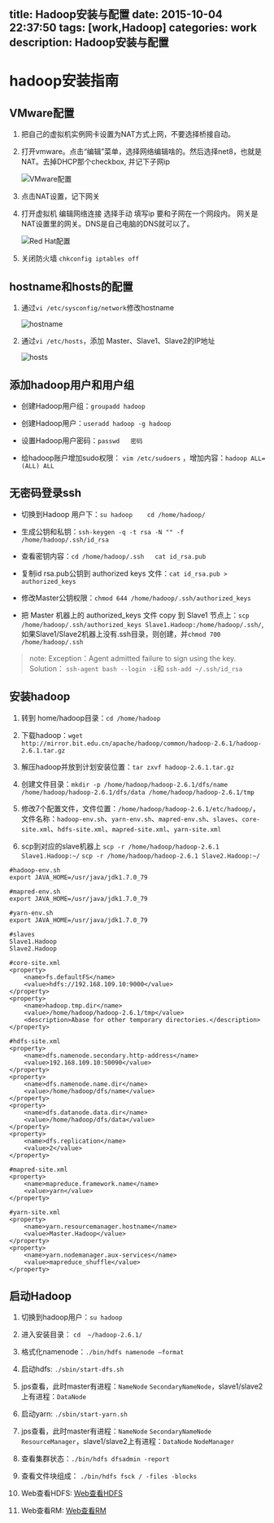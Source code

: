 title: Hadoop安装与配置
date: 2015-10-04 22:37:50
tags:  [work,Hadoop]
categories: work
description: Hadoop安装与配置
---

# hadoop安装指南

## VMware配置

1. 把自己的虚拟机实例网卡设置为NAT方式上网，不要选择桥接自动。

2. 打开vmware。点击“编辑”菜单，选择网络编辑啥的。然后选择net8，也就是NAT。去掉DHCP那个checkbox, 并记下子网ip

	![VMware配置](http://7xkgp0.com1.z0.glb.clouddn.com/15-10-3/29714382.jpg)

3. 点击NAT设置，记下网关

4. 打开虚拟机 编辑网络连接 选择手动 填写ip 要和子网在一个网段内。 网关是NAT设置里的网关。DNS是自己电脑的DNS就可以了。

	![Red Hat配置](http://7xkgp0.com1.z0.glb.clouddn.com/15-10-3/69295158.jpg)

5. 关闭防火墙   `chkconfig iptables off`

## hostname和hosts的配置

1. 通过`vi /etc/sysconfig/network`修改hostname

	![hostname](http://7xkgp0.com1.z0.glb.clouddn.com/15-10-4/11647350.jpg)

2. 通过`vi /etc/hosts`，添加 Master、Slave1、Slave2的IP地址

	![hosts](http://7xkgp0.com1.z0.glb.clouddn.com/15-10-4/58978306.jpg)

## 添加hadoop用户和用户组

- 创建Hadoop用户组：`groupadd hadoop`

- 创建Hadoop用户：`useradd hadoop -g hadoop`

- 设置Hadoop用户密码：`passwd   密码`

- 给hadoop账户增加sudo权限： `vim /etc/sudoers` ，增加内容：`hadoop ALL=(ALL) ALL`

## 无密码登录ssh

- 切换到Hadoop 用户下：`su hadoop    cd /home/hadoop/`

- 生成公钥和私钥：`ssh-keygen -q -t rsa -N "" -f /home/hadoop/.ssh/id_rsa`

- 查看密钥内容：`cd /home/hadoop/.ssh   cat id_rsa.pub`

- 复制id rsa.pub公钥到 authorized keys 文件：`cat id_rsa.pub > authorized_keys`

- 修改Master公钥权限：`chmod 644 /home/hadoop/.ssh/authorized_keys`

- 把 Master 机器上的 authorized_keys 文件 copy 到 Slave1 节点上：`scp /home/hadoop/.ssh/authorized_keys Slave1.Hadoop:/home/hadoop/.ssh/`,如果Slave1/Slave2机器上没有.ssh目录，则创建，并`chmod 700 /home/hadoop/.ssh`

> note: Exception：Agent admitted failure to sign using the key.   Solution： `ssh-agent bash --login -i`和 `ssh-add ~/.ssh/id_rsa`

## 安装hadoop

1. 转到 home/hadoop目录：`cd /home/hadoop`

2. 下载hadoop：`wget http://mirror.bit.edu.cn/apache/hadoop/common/hadoop-2.6.1/hadoop-2.6.1.tar.gz`

3. 解压hadoop并放到计划安装位置：`tar zxvf hadoop-2.6.1.tar.gz` 

4. 创建文件目录：`mkdir -p /home/hadoop/hadoop-2.6.1/dfs/name /home/hadoop/hadoop-2.6.1/dfs/data /home/hadoop/hadoop-2.6.1/tmp`

5. 修改7个配置文件，文件位置：`/home/hadoop/hadoop-2.6.1/etc/hadoop/`，文件名称：`hadoop-env.sh`、`yarn-env.sh`、`mapred-env.sh`、`slaves`、`core-site.xml`、`hdfs-site.xml`、`mapred-site.xml`、`yarn-site.xml`

6. scp到对应的slave机器上 `scp -r /home/hadoop/hadoop-2.6.1 Slave1.Hadoop:~/`  `scp -r /home/hadoop/hadoop-2.6.1 Slave2.Hadoop:~/`


```
#hadoop-env.sh
export JAVA_HOME=/usr/java/jdk1.7.0_79

#mapred-env.sh
export JAVA_HOME=/usr/java/jdk1.7.0_79

#yarn-env.sh
export JAVA_HOME=/usr/java/jdk1.7.0_79

#slaves
Slave1.Hadoop
Slave2.Hadoop

#core-site.xml
<property>
    <name>fs.defaultFS</name>
    <value>hdfs://192.168.109.10:9000</value>
</property>
<property>
    <name>hadoop.tmp.dir</name>
    <value>/home/hadoop/hadoop-2.6.1/tmp</value>
    <description>Abase for other temporary directories.</description>
</property>

#hdfs-site.xml
<property>
    <name>dfs.namenode.secondary.http-address</name>
    <value>192.168.109.10:50090</value>
</property>
<property>
    <name>dfs.namenode.name.dir</name>
    <value>/home/hadoop/dfs/name</value>
</property>
<property>
    <name>dfs.datanode.data.dir</name>
    <value>/home/hadoop/dfs/data</value>
</property>
<property>
    <name>dfs.replication</name>
    <value>2</value>
</property>

#mapred-site.xml
<property>
    <name>mapreduce.framework.name</name>
    <value>yarn</value>
</property>

#yarn-site.xml
<property>
    <name>yarn.resourcemanager.hostname</name>
    <value>Master.Hadoop</value>
</property>
<property>
    <name>yarn.nodemanager.aux-services</name>
    <value>mapreduce_shuffle</value>
</property>
```

## 启动Hadoop
1. 切换到hadoop用户：`su hadoop`

2. 进入安装目录： `cd  ~/hadoop-2.6.1/`

3. 格式化namenode：`./bin/hdfs namenode –format`

4. 启动hdfs: `./sbin/start-dfs.sh`

5. jps查看，此时master有进程：`NameNode` `SecondaryNameNode`，slave1/slave2上有进程：`DataNode` 

6. 启动yarn: `./sbin/start-yarn.sh`

7. jps查看，此时master有进程：`NameNode` `SecondaryNameNode` `ResourceManager`，slave1/slave2上有进程：`DataNode` `NodeManager`

8. 查看集群状态：`./bin/hdfs dfsadmin -report`

9. 查看文件块组成：  `./bin/hdfs fsck / -files -blocks`

10. Web查看HDFS:    [Web查看HDFS](http://192.168.109.10:50070)

11. Web查看RM:    [Web查看RM](http://192.168.109.10:8088)
